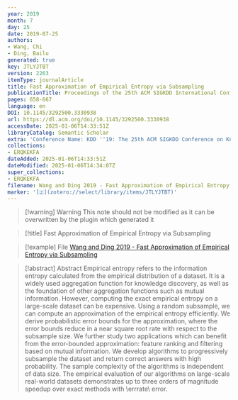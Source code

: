 ```yaml
---
year: 2019
month: 7
day: 25
date: 2019-07-25
authors:
- Wang, Chi
- Ding, Bailu
generated: true
key: JTLYJTBT
version: 2263
itemType: journalArticle
title: Fast Approximation of Empirical Entropy via Subsampling
publicationTitle: Proceedings of the 25th ACM SIGKDD International Conference on Knowledge Discovery & Data Mining
pages: 658-667
language: en
DOI: 10.1145/3292500.3330938
url: https://dl.acm.org/doi/10.1145/3292500.3330938
accessDate: 2025-01-06T14:33:51Z
libraryCatalog: Semantic Scholar
extra: 'Conference Name: KDD ''19: The 25th ACM SIGKDD Conference on Knowledge Discovery and Data Mining ISBN: 9781450362016 Place: Anchorage AK USA Publisher: ACM'
collections:
- ERQKEKFA
dateAdded: 2025-01-06T14:33:51Z
dateModified: 2025-01-06T14:34:07Z
super_collections:
- ERQKEKFA
filename: Wang and Ding 2019 - Fast Approximation of Empirical Entropy via Subsampling
marker: '[🇿](zotero://select/library/items/JTLYJTBT)'
---
```



 > 
 > \[!warning\] Warning
 > This note should not be modified as it can be overwritten by the plugin which generated it

 > 
 > \[!title\] Fast Approximation of Empirical Entropy via Subsampling

 > 
 > \[!example\] File
 > [Wang and Ding 2019 - Fast Approximation of Empirical Entropy via Subsampling](Wang%20and%20Ding%202019%20-%20Fast%20Approximation%20of%20Empirical%20Entropy%20via%20Subsampling.pdf)

 > 
 > \[!abstract\] Abstract
 > Empirical entropy refers to the information entropy calculated from the empirical distribution of a dataset. It is a widely used aggregation function for knowledge discovery, as well as the foundation of other aggregation functions such as mutual information. However, computing the exact empirical entropy on a large-scale dataset can be expensive. Using a random subsample, we can compute an approximation of the empirical entropy efficiently. We derive probabilistic error bounds for the approximation, where the error bounds reduce in a near square root rate with respect to the subsample size. We further study two applications which can benefit from the error-bounded approximation: feature ranking and filtering based on mutual information. We develop algorithms to progressively subsample the dataset and return correct answers with high probability. The sample complexity of the algorithms is independent of data size. The empirical evaluation of our algorithms on large-scale real-world datasets demonstrates up to three orders of magnitude speedup over exact methods with \errrate\ error.
